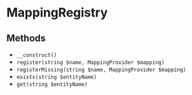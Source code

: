 # MappingRegistry

## Methods

- `__construct()`
- `register(string $name, MappingProvider $mapping)`
- `registerMissing(string $name, MappingProvider $mapping)`
- `exists(string $entityName)`
- `get(string $entityName)`
